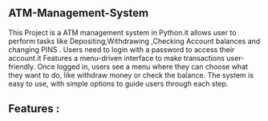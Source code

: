## ATM-Management-System
 This Project is a ATM management system in Python.it allows user to perform tasks like Depositing,Withdrawing ,Checking Account balances and changing PINS . Users need to login with a password to access their account.it Features a menu-driven interface to make transactions user-friendly.
 Once logged in, users see a menu where they can choose what they want to do, like withdraw money or check the balance. The system is easy to use, with simple options to guide users through each step.
 ## Features :
